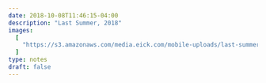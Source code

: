 ```yaml
---
date: 2018-10-08T11:46:15-04:00
description: "Last Summer, 2018"
images:
  [
    "https://s3.amazonaws.com/media.eick.com/mobile-uploads/last-summer-2018.mov",
  ]
type: notes
draft: false
---
```


